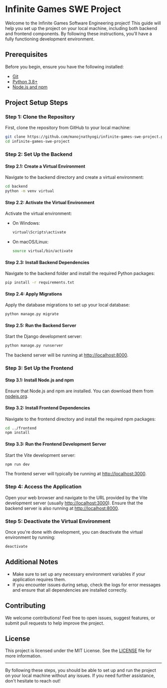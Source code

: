 # Infinite Games SWE Project

Welcome to the Infinite Games Software Engineering project! This guide will help you set up the project on your local machine, including both backend and frontend components. By following these instructions, you'll have a fully functioning development environment.

## Prerequisites
Before you begin, ensure you have the following installed:
- [Git](https://git-scm.com/)
- [Python 3.8+](https://www.python.org/)
- [Node.js and npm](https://nodejs.org/)

## Project Setup Steps

### Step 1: Clone the Repository
First, clone the repository from GitHub to your local machine:
```sh
git clone https://github.com/manojnathyogi/infinite-games-swe-project.git
cd infinite-games-swe-project
```

### Step 2: Set Up the Backend

#### Step 2.1: Create a Virtual Environment
Navigate to the backend directory and create a virtual environment:
```sh
cd backend
python -m venv virtual
```

#### Step 2.2: Activate the Virtual Environment
Activate the virtual environment:

- On Windows:
  ```sh
  virtual\Scripts\activate
  ```
- On macOS/Linux:
  ```sh
  source virtual/bin/activate
  ```

#### Step 2.3: Install Backend Dependencies
Navigate to the backend folder and install the required Python packages:
```sh
pip install -r requirements.txt
```

#### Step 2.4: Apply Migrations
Apply the database migrations to set up your local database:
```sh
python manage.py migrate
```

#### Step 2.5: Run the Backend Server
Start the Django development server:
```sh
python manage.py runserver
```

The backend server will be running at [http://localhost:8000](http://localhost:8000).

### Step 3: Set Up the Frontend

#### Step 3.1: Install Node.js and npm
Ensure that Node.js and npm are installed. You can download them from [nodejs.org](https://nodejs.org/).

#### Step 3.2: Install Frontend Dependencies
Navigate to the frontend directory and install the required npm packages:
```sh
cd ../frontend
npm install
```

#### Step 3.3: Run the Frontend Development Server
Start the Vite development server:
```sh
npm run dev
```

The frontend server will typically be running at [http://localhost:3000](http://localhost:3000).

### Step 4: Access the Application
Open your web browser and navigate to the URL provided by the Vite development server (usually [http://localhost:3000](http://localhost:3000)). Ensure that the backend server is also running at [http://localhost:8000](http://localhost:8000).

### Step 5: Deactivate the Virtual Environment
Once you're done with development, you can deactivate the virtual environment by running:
```sh
deactivate
```

## Additional Notes
- Make sure to set up any necessary environment variables if your application requires them.
- If you encounter issues during setup, check the logs for error messages and ensure that all dependencies are installed correctly.

## Contributing
We welcome contributions! Feel free to open issues, suggest features, or submit pull requests to help improve the project.

## License
This project is licensed under the MIT License. See the [LICENSE](LICENSE) file for more information.

---
By following these steps, you should be able to set up and run the project on your local machine without any issues. If you need further assistance, don't hesitate to reach out!

